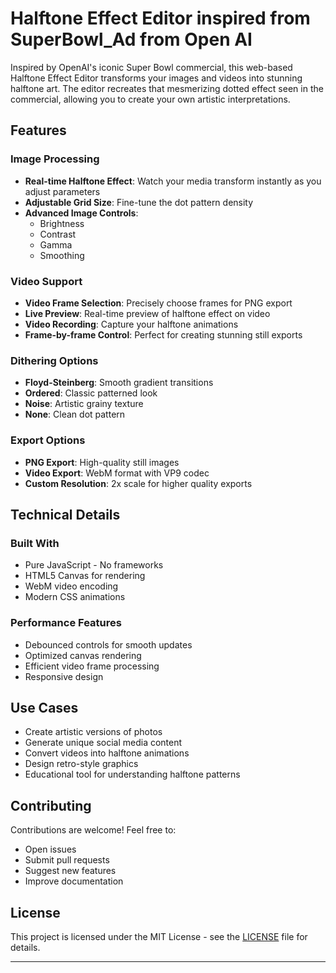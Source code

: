 # Halftone Effect Editor inspired from SuperBowl_Ad from Open AI

Inspired by OpenAI's iconic Super Bowl commercial, this web-based Halftone Effect Editor transforms your images and videos into stunning halftone art. The editor recreates that mesmerizing dotted effect seen in the commercial, allowing you to create your own artistic interpretations.

##  Features

###  Image Processing
- **Real-time Halftone Effect**: Watch your media transform instantly as you adjust parameters
- **Adjustable Grid Size**: Fine-tune the dot pattern density
- **Advanced Image Controls**:
  - Brightness
  - Contrast
  - Gamma
  - Smoothing

###  Video Support
- **Video Frame Selection**: Precisely choose frames for PNG export
- **Live Preview**: Real-time preview of halftone effect on video
- **Video Recording**: Capture your halftone animations
- **Frame-by-frame Control**: Perfect for creating stunning still exports

###  Dithering Options
- **Floyd-Steinberg**: Smooth gradient transitions
- **Ordered**: Classic patterned look
- **Noise**: Artistic grainy texture
- **None**: Clean dot pattern

###  Export Options
- **PNG Export**: High-quality still images
- **Video Export**: WebM format with VP9 codec
- **Custom Resolution**: 2x scale for higher quality exports

##  Technical Details

### Built With
- Pure JavaScript - No frameworks
- HTML5 Canvas for rendering
- WebM video encoding
- Modern CSS animations

### Performance Features
- Debounced controls for smooth updates
- Optimized canvas rendering
- Efficient video frame processing
- Responsive design

##  Use Cases

- Create artistic versions of photos
- Generate unique social media content
- Convert videos into halftone animations
- Design retro-style graphics
- Educational tool for understanding halftone patterns

##  Contributing

Contributions are welcome! Feel free to:
- Open issues
- Submit pull requests
- Suggest new features
- Improve documentation

##  License

This project is licensed under the MIT License - see the [LICENSE](LICENSE) file for details.

---
